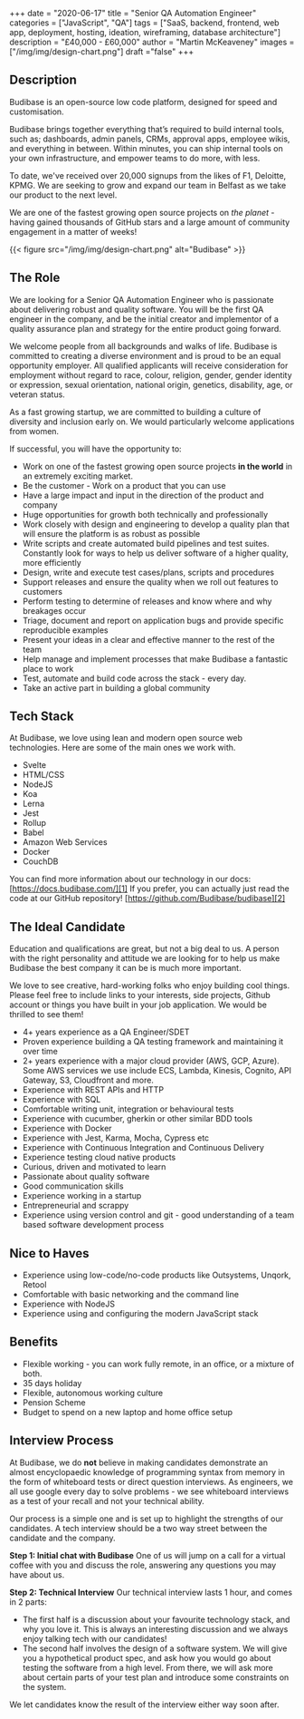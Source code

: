 +++
date = "2020-06-17"
title = "Senior QA Automation Engineer"
categories = ["JavaScript", "QA"] 
tags = ["SaaS, backend, frontend, web app, deployment, hosting, ideation, wireframing, database architecture"]
description = "£40,000 - £60,000"
author = "Martin McKeaveney"
images = ["/img/img/design-chart.png"]
draft ="false"
+++

## Description
Budibase is an open-source low code platform, designed for speed and customisation. 

Budibase brings together everything that’s required to build internal tools, such as; dashboards, admin panels, CRMs, approval apps, employee wikis, and everything in between. Within minutes, you can ship internal tools on your own infrastructure, and empower teams to do more, with less.

To date, we've received over 20,000 signups from the likes of F1, Deloitte, KPMG. We are seeking to grow and expand our team in Belfast as we take our product to the next level.

We are one of the fastest growing open source projects on _the planet_ - having gained thousands of GitHub stars and a large amount of community engagement in a matter of weeks!

{{< figure src="/img/img/design-chart.png" alt="Budibase" >}}

## The Role
We are looking for a Senior QA Automation Engineer who is passionate about delivering robust and quality software. You will be the first QA engineer in the company, and be the initial creator and implementor of a quality assurance plan and strategy for the entire product going forward. 

We welcome people from all backgrounds and walks of life. Budibase is committed to creating a diverse environment and is proud to be an equal opportunity employer. All qualified applicants will receive consideration for employment without regard to race, colour, religion, gender, gender identity or expression, sexual orientation, national origin, genetics, disability, age, or veteran status. 

As a fast growing startup, we are committed to building a culture of diversity and inclusion early on. We would particularly welcome applications from women. 

If successful, you will have the opportunity to:
- Work on one of the fastest growing open source projects **in the world** in an extremely exciting market.
- Be the customer - Work on a product that you can use
- Have a large impact and input in the direction of the product and company
- Huge opportunities for growth both technically and professionally
- Work closely with design and engineering to develop a quality plan that will ensure the platform is as robust as possible
- Write scripts and create automated build pipelines and test suites. Constantly look for ways to help us deliver software of a higher quality, more efficiently
- Design, write and execute test cases/plans, scripts and procedures
- Support releases and ensure the quality when we roll out features to customers
- Perform testing to determine of releases and know where and why breakages occur
- Triage, document and report on application bugs and provide specific reproducible examples
- Present your ideas in a clear and effective manner to the rest of the team
- Help manage and implement processes that make Budibase a fantastic place to work 
- Test, automate and build code across the stack - every day.
- Take an active part in building a global community

## Tech Stack
At Budibase, we love using lean and modern open source web technologies. Here are some of the main ones we work with.
- Svelte
- HTML/CSS
- NodeJS
- Koa
- Lerna
- Jest
- Rollup
- Babel
- Amazon Web Services
- Docker
- CouchDB

You can find more information about our technology in our docs: 
[https://docs.budibase.com/][1]
If you prefer, you can actually just read the code at our GitHub repository!
[https://github.com/Budibase/budibase][2]

## The Ideal Candidate
Education and qualifications are great, but not a big deal to us. A person with the right personality and attitude we are looking for to help us make Budibase the best company it can be is much more important. 

We love to see creative, hard-working folks who enjoy building cool things. Please feel free to include links to your interests, side projects, Github account or things you have built in your job application. We would be thrilled to see them!

- 4+ years experience as a QA Engineer/SDET
- Proven experience building a QA testing framework and maintaining it over time
- 2+ years experience with a major cloud provider (AWS, GCP, Azure). Some AWS services we use include ECS, Lambda, Kinesis, Cognito, API Gateway, S3, Cloudfront and more.
- Experience with REST APIs and HTTP
- Experience with SQL
- Comfortable writing unit, integration or behavioural tests
- Experience with cucumber, gherkin or other similar BDD tools
- Experience with Docker
- Experience with Jest, Karma, Mocha, Cypress etc
- Experience with Continuous Integration and Continuous Delivery
- Experience testing cloud native products
- Curious, driven and motivated to learn
- Passionate about quality software
- Good communication skills
- Experience working in a startup
- Entrepreneurial and scrappy
- Experience using version control and git - good understanding of a team based software development process

## Nice to Haves
- Experience using low-code/no-code products like Outsystems, Unqork, Retool
- Comfortable with basic networking and the command line
- Experience with NodeJS
- Experience using and configuring the modern JavaScript stack

## Benefits
- Flexible working - you can work fully remote, in an office, or a mixture of both.
- 35 days holiday
- Flexible, autonomous working culture
- Pension Scheme
- Budget to spend on a new laptop and home office setup

## Interview Process
At Budibase, we do **not** believe in making candidates demonstrate an almost encyclopaedic knowledge of programming syntax from memory in the form of whiteboard tests or direct question interviews. As engineers, we all use google every day to solve problems - we see whiteboard interviews as a test of your recall and not your technical ability.

Our process is a simple one and is set up to highlight the strengths of our candidates.  A tech interview should be a two way street between the candidate and the company.

**Step 1: Initial chat with Budibase**
One of us will jump on a call for a virtual coffee with you and discuss the role, answering any questions you may have about us.

**Step 2: Technical Interview**
Our technical interview lasts 1 hour, and comes in 2 parts:
- The first half is a discussion about your favourite technology stack, and why you love it. This is always an interesting discussion and we always enjoy talking tech with our candidates!
- The second half involves the design of a software system. We will give you a hypothetical product spec, and ask how you would go about testing the software from a high level. From there, we will ask more about certain parts of your test plan and introduce some constraints on the system.

We let candidates know the result of the interview either way soon after.
